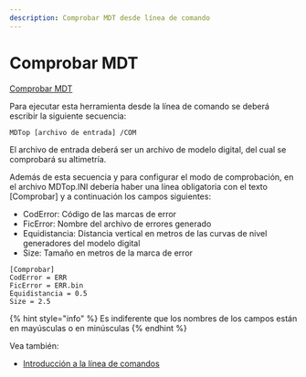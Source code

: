 ```yaml
---
description: Comprobar MDT desde línea de comando
---
```


# Comprobar MDT

[Comprobar MDT](../como.../como-comprobar-mdt.md)

Para ejecutar esta herramienta desde la línea de comando se deberá escribir la siguiente secuencia:

```text
MDTop [archivo de entrada] /COM
```

El archivo de entrada deberá ser un archivo de modelo digital, del cual se comprobará su altimetría.

Además de esta secuencia y para configurar el modo de comprobación, en el archivo MDTop.INI debería haber una línea obligatoria con el texto \[Comprobar\] y a continuación los campos siguientes:

* CodError: Código de las marcas de error
* FicError: Nombre del archivo de errores generado
* Equidistancia: Distancia vertical en metros de las curvas de nivel generadores del modelo digital
* Size: Tamaño en metros de la marca de error

```text
[Comprobar]
CodError = ERR
FicError = ERR.bin
Equidistancia = 0.5
Size = 2.5
```

{% hint style="info" %}
Es indiferente que los nombres de los campos están en mayúsculas o en minúsculas
{% endhint %}

Vea también:

* [Introducción a la línea de comandos](./)

